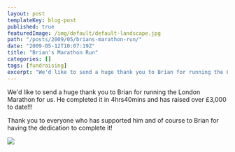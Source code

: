 ```yaml
---
layout: post
templateKey: blog-post
published: true
featuredImage: /img/default/default-landscape.jpg
path: "/posts/2009/05/brians-marathon-run/"
date: "2009-05-12T10:07:19Z"
title: "Brian's Marathon Run"
categories: []
tags: [fundraising]
excerpt: "We'd like to send a huge thank you to Brian for running the London Marathon for us. He completed it..."
---
```


We'd like to send a huge thank you to Brian for running the London Marathon for us. He completed it in 4hrs40mins and has raised over £3,000 to date!!!

Thank you to everyone who has supported him and of course to Brian for having the dedication to complete it!

![](<https://www.landirani.org/image_library/news/full_size/4a0996a365e12brian_s_marathon_photos.pdf_(1_page).jpg>)
